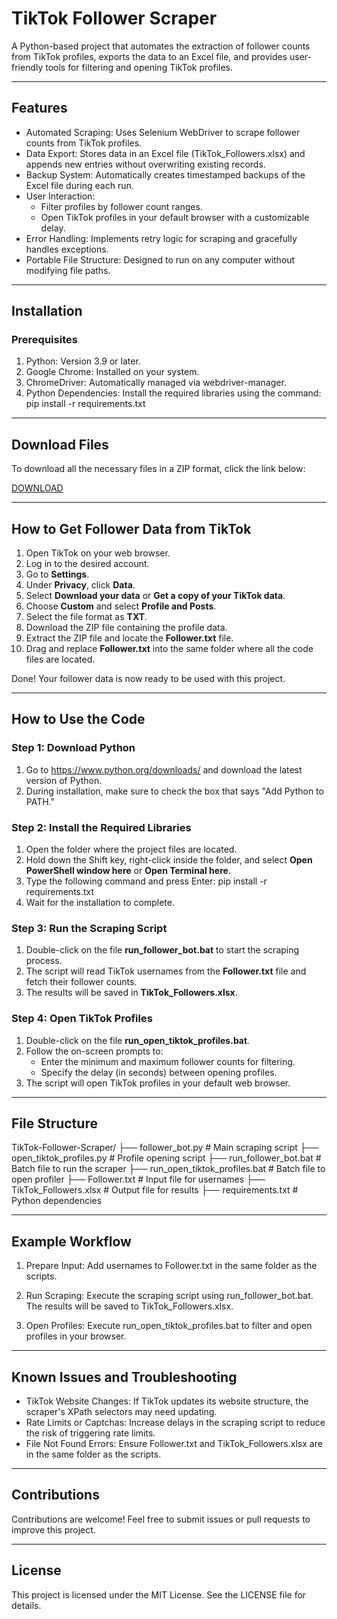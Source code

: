 # TikTok Follower Scraper

A Python-based project that automates the extraction of follower counts from TikTok profiles, exports the data to an Excel file, and provides user-friendly tools for filtering and opening TikTok profiles.

---

## Features

- Automated Scraping: Uses Selenium WebDriver to scrape follower counts from TikTok profiles.
- Data Export: Stores data in an Excel file (TikTok_Followers.xlsx) and appends new entries without overwriting existing records.
- Backup System: Automatically creates timestamped backups of the Excel file during each run.
- User Interaction:
  - Filter profiles by follower count ranges.
  - Open TikTok profiles in your default browser with a customizable delay.
- Error Handling: Implements retry logic for scraping and gracefully handles exceptions.
- Portable File Structure: Designed to run on any computer without modifying file paths.

---

## Installation

### Prerequisites
1. Python: Version 3.9 or later.
2. Google Chrome: Installed on your system.
3. ChromeDriver: Automatically managed via webdriver-manager.
4. Python Dependencies: Install the required libraries using the command:
   pip install -r requirements.txt

---

## Download Files

To download all the necessary files in a ZIP format, click the link below:

[DOWNLOAD](https://drive.google.com/file/d/1HqVkZUtbTZREffDPnO6F0skJbO4DxiQj/view?usp=sharing)

---

## How to Get Follower Data from TikTok

1. Open TikTok on your web browser.
2. Log in to the desired account.
3. Go to **Settings**.
4. Under **Privacy**, click **Data**.
5. Select **Download your data** or **Get a copy of your TikTok data**.
6. Choose **Custom** and select **Profile and Posts**.
7. Select the file format as **TXT**.
8. Download the ZIP file containing the profile data.
9. Extract the ZIP file and locate the **Follower.txt** file.
10. Drag and replace **Follower.txt** into the same folder where all the code files are located.

Done! Your follower data is now ready to be used with this project.

---

## How to Use the Code

### Step 1: Download Python
1. Go to https://www.python.org/downloads/ and download the latest version of Python.
2. During installation, make sure to check the box that says "Add Python to PATH."

### Step 2: Install the Required Libraries
1. Open the folder where the project files are located.
2. Hold down the Shift key, right-click inside the folder, and select **Open PowerShell window here** or **Open Terminal here**.
3. Type the following command and press Enter:
   pip install -r requirements.txt
4. Wait for the installation to complete.

### Step 3: Run the Scraping Script
1. Double-click on the file **run_follower_bot.bat** to start the scraping process.
2. The script will read TikTok usernames from the **Follower.txt** file and fetch their follower counts.
3. The results will be saved in **TikTok_Followers.xlsx**.

### Step 4: Open TikTok Profiles
1. Double-click on the file **run_open_tiktok_profiles.bat**.
2. Follow the on-screen prompts to:
   - Enter the minimum and maximum follower counts for filtering.
   - Specify the delay (in seconds) between opening profiles.
3. The script will open TikTok profiles in your default web browser.

---

## File Structure

TikTok-Follower-Scraper/
├── follower_bot.py                # Main scraping script
├── open_tiktok_profiles.py        # Profile opening script
├── run_follower_bot.bat           # Batch file to run the scraper
├── run_open_tiktok_profiles.bat   # Batch file to open profiler
├── Follower.txt                   # Input file for usernames
├── TikTok_Followers.xlsx          # Output file for results
├── requirements.txt               # Python dependencies

---

## Example Workflow

1. Prepare Input:
   Add usernames to Follower.txt in the same folder as the scripts.

2. Run Scraping:
   Execute the scraping script using run_follower_bot.bat.
   The results will be saved to TikTok_Followers.xlsx.

3. Open Profiles:
   Execute run_open_tiktok_profiles.bat to filter and open profiles in your browser.

---

## Known Issues and Troubleshooting

- TikTok Website Changes:
  If TikTok updates its website structure, the scraper's XPath selectors may need updating.
- Rate Limits or Captchas:
  Increase delays in the scraping script to reduce the risk of triggering rate limits.
- File Not Found Errors:
  Ensure Follower.txt and TikTok_Followers.xlsx are in the same folder as the scripts.

---

## Contributions

Contributions are welcome! Feel free to submit issues or pull requests to improve this project.

---

## License

This project is licensed under the MIT License. See the LICENSE file for details.
